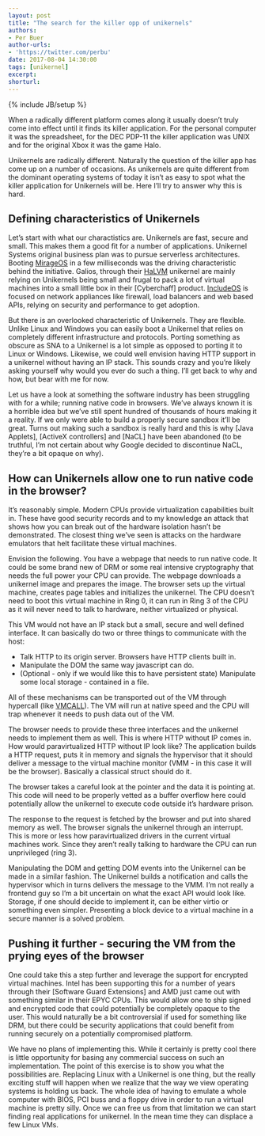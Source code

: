```yaml
---
layout: post
title: "The search for the killer opp of unikernels"
authors: 
- Per Buer
author-urls: 
- 'https://twitter.com/perbu'
date: 2017-08-04 14:30:00
tags: [unikernel]
excerpt: 
shorturl: 
---
```

{% include JB/setup %}

When a radically different platform comes along it usually doesn’t truly come into effect until it finds its killer application. For the personal computer it was the spreadsheet, for the DEC PDP-11 the killer application was UNIX and for the original Xbox it was the game Halo.

Unikernels are radically different. Naturally the question of the killer app has come up on a number of occasions. As unikernels are quite different from the dominant operating systems of today it isn’t as easy to spot what the killer application for Unikernels will be. Here I’ll try to answer why this is hard.

## Defining characteristics of Unikernels

Let’s start with what our charactistics are. Unikernels are fast, secure and small. This makes them a good fit for a number of applications. Unikernel Systems original business plan was to pursue serverless architectures. Booting [MirageOS] in a few milliseconds was the driving characteristic behind the initiative. Galios, through their [HaLVM] unikernel are mainly relying on Unikernels being small and frugal to pack a lot of virtual machines into a small little box in their [Cyberchaff] product. [IncludeOS] is focused on network appliances like firewall, load balancers and web based APIs, relying on security and performance to get adoption.

But there is an overlooked characteristic of Unikernels. They are flexible. Unlike Linux and Windows you can easily boot a Unikernel that relies on completely different infrastructure and protocols. Porting something as obscure as SNA to a Unikernel is a lot simple as opposed to porting it to Linux or Windows. Likewise, we could well envision having HTTP support in a unikernel without having an IP stack. This sounds crazy and you’re likely asking yourself why would you ever do such a thing. I’ll get back to why and how, but bear with me for now.

Let us have a look at something the software industry has been struggling with for a while; running native code in browsers. We’ve always known it is a horrible idea but we’ve still spent hundred of thousands of hours making it a reality. If we only were able to build a properly secure sandbox it’ll be great. Turns out making such a sandbox is really hard and this is why [Java Applets], [ActiveX controllers] and [NaCL] have been abandoned (to be truthful, I’m not certain about why Google decided to discontinue NaCL, they’re a bit opaque on why).

## How can Unikernels allow one to run native code in the browser?

It’s reasonably simple. Modern CPUs provide virtualization capabilities built in. These have good security records and to my knowledge an attack that shows how you can break out of the hardware isolation hasn’t be demonstrated. The closest thing we’ve seen is attacks on the hardware emulators that helt facilitate these virtual machines. 

Envision the following. You have a webpage that needs to run native code. It could be some brand new of DRM or some real intensive cryptography that needs the full power your CPU can provide. The webpage downloads a unikernel image and prepares the image. The browser sets up the virtual machine, creates page tables and initializes the unikernel. The CPU doesn’t need to boot this virtual machine in Ring 0, it can run in Ring 3 of the CPU as it will never need to talk to hardware, neither virtualized or physical. 

This VM would not have an IP stack but a small, secure and well defined interface. It can basically do two or three things to communicate with the host:

 * Talk HTTP to its origin server. Browsers have HTTP clients built in.
 * Manipulate the DOM the same way javascript can do.
 * (Optional - only if we would like this to have persistent state) Manipulate some local storage - contained in a file.

All of these mechanisms can be transported out of the VM through hypercall (like [VMCALL]). The VM will run at native speed and the CPU will trap whenever it needs to push data out of the VM.

The browser needs to provide these three interfaces and the unikernel needs to implement them as well. This is where HTTP without IP comes in. How would paravirtualized HTTP without IP look like? The application builds a HTTP request, puts it in memory and signals the hypervisor that it should deliver a message to the virtual machine monitor (VMM - in this case it will be the browser). Basically a classical struct should do it.  

The browser takes  a careful look at the pointer and the data it is pointing at. This code will need to be properly vetted as a buffer overflow here could potentially allow the unikernel to execute code outside it’s hardware prison.

The response to the request is fetched by the browser and put into shared memory as well. The browser signals the unikernel through an interrupt. This is more or less how paravirtualized drivers in the current virtual machines work. Since they aren’t really talking to hardware the CPU can run unprivileged (ring 3). 

Manipulating the DOM and getting DOM events into the Unikernel can be made in a similar fashion. The Unikernel builds a notification and calls the hypervisor which in turns delivers the message to the VMM. I’m not really a frontend guy so I’m a bit uncertain on what the exact API would look like.
Storage, if one should decide to implement it,  can be either virtio or something even simpler. Presenting a block device to a virtual machine in a secure manner is a solved problem.

## Pushing it further - securing the VM from the prying eyes of the browser 

One could take this a step further and leverage the support for encrypted virtual machines. Intel has been supporting this for a number of years through their [Software Guard Extensions] and AMD just came out with something similar in their EPYC CPUs. This would allow one to ship signed and encrypted code that could potentially be completely opaque to the user. This would naturally be a bit controversial if used for something like DRM, but there could be security applications that could benefit from running securely on a potentially compromised platform.   

We have no plans of implementing this. While it certainly is pretty cool there is little opportunity for basing any commercial success on such an implementation.  The point of this exercise is to show you what the possibilities are. Replacing Linux with a Unikernel is one thing, but the really exciting stuff will happen when we realize that the way we view operating systems is holding us back. The whole idea of having to emulate a whole computer with BIOS, PCI buss and a floppy drive in order to run a virtual machine is pretty silly. Once we can free us from that limitation we can start finding real applications for unikernel. In the mean time they can displace a few Linux VMs.


[SNA]: https://en.wikipedia.org/wiki/IBM_Systems_Network_Architecture
[IncludeOS]: http://www.includeos.org/
[MirageOS]: https://mirage.io/
[HalVM]: https://github.com/GaloisInc/HaLVM
[VMCALL]: https://www.tptp.cc/mirrors/siyobik.info/instruction/VMCALL.html
[Per Buer]: https://twitter.com/perbu